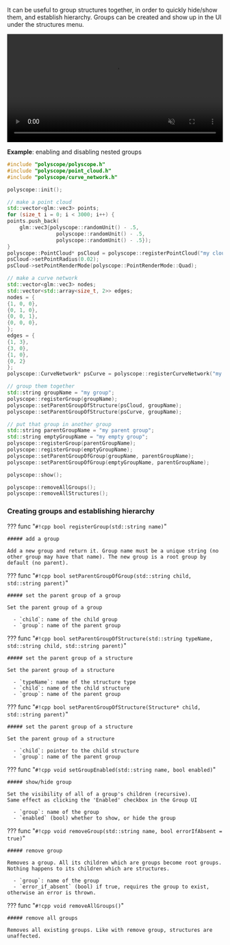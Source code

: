 It can be useful to group structures together, in order to quickly hide/show them, and establish hierarchy.
Groups can be created and show up in the UI under the structures menu.

<video width=100% autoplay muted loop>
  <source src="/media/groups_demo.mp4" type="video/mp4">
  Your browser does not support the video tag.
</video>


**Example**: enabling and disabling nested groups

```cpp
#include "polyscope/polyscope.h"
#include "polyscope/point_cloud.h"
#include "polyscope/curve_network.h"

polyscope::init();

// make a point cloud
std::vector<glm::vec3> points;
for (size_t i = 0; i < 3000; i++) {
points.push_back(
    glm::vec3{polyscope::randomUnit() - .5, 
                polyscope::randomUnit() - .5, 
                polyscope::randomUnit() - .5});
}
polyscope::PointCloud* psCloud = polyscope::registerPointCloud("my cloud", points);
psCloud->setPointRadius(0.02);
psCloud->setPointRenderMode(polyscope::PointRenderMode::Quad);

// make a curve network
std::vector<glm::vec3> nodes;
std::vector<std::array<size_t, 2>> edges;
nodes = {
{1, 0, 0},
{0, 1, 0},
{0, 0, 1},
{0, 0, 0},
};
edges = {
{1, 3},
{3, 0},
{1, 0},
{0, 2}
};
polyscope::CurveNetwork* psCurve = polyscope::registerCurveNetwork("my network", nodes, edges);

// group them together
std::string groupName = "my group";
polyscope::registerGroup(groupName);
polyscope::setParentGroupOfStructure(psCloud, groupName);
polyscope::setParentGroupOfStructure(psCurve, groupName);

// put that group in another group
std::string parentGroupName = "my parent group";
std::string emptyGroupName = "my empty group";
polyscope::registerGroup(parentGroupName);
polyscope::registerGroup(emptyGroupName);
polyscope::setParentGroupOfGroup(groupName, parentGroupName);
polyscope::setParentGroupOfGroup(emptyGroupName, parentGroupName);

polyscope::show();

polyscope::removeAllGroups();
polyscope::removeAllStructures();
```


### Creating groups and establishing hierarchy

??? func "`#!cpp bool registerGroup(std::string name)`"
    
    ##### add a group
    
    Add a new group and return it. Group name must be a unique string (no other group may have that name). The new group is a root group by default (no parent).


??? func "`#!cpp bool setParentGroupOfGroup(std::string child, std::string parent)`"
    
    ##### set the parent group of a group

    Set the parent group of a group

      - `child`: name of the child group
      - `group`: name of the parent group

??? func "`#!cpp bool setParentGroupOfStructure(std::string typeName, std::string child, std::string parent)`"
    
    ##### set the parent group of a structure

    Set the parent group of a structure

      - `typeName`: name of the structure type
      - `child`: name of the child structure
      - `group`: name of the parent group


??? func "`#!cpp bool setParentGroupOfStructure(Structure* child, std::string parent)`"
    
    ##### set the parent group of a structure

    Set the parent group of a structure

      - `child`: pointer to the child structure
      - `group`: name of the parent group

??? func "`#!cpp void setGroupEnabled(std::string name, bool enabled)`"
    
    ##### show/hide group

    Set the visibility of all of a group's children (recursive).
    Same effect as clicking the 'Enabled' checkbox in the Group UI

      - `group`: name of the group
      - `enabled` (bool) whether to show, or hide the group


??? func "`#!cpp void removeGroup(std::string name, bool errorIfAbsent = true)`"
    
    ##### remove group

    Removes a group. All its children which are groups become root groups. Nothing happens to its children which are structures.

      - `group`: name of the group
      - `error_if_absent` (bool) if true, requires the group to exist, otherwise an error is thrown.


??? func "`#!cpp void removeAllGroups()`"
    
    ##### remove all groups

    Removes all existing groups. Like with remove group, structures are unaffected.